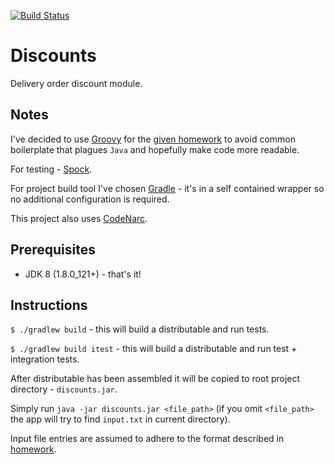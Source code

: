 [![Build Status](https://travis-ci.org/mdomasevicius/vinted-homework.svg?branch=master)](https://travis-ci.org/mdomasevicius/vinted-homework)

# Discounts

Delivery order discount module.

## Notes

I've decided to use [Groovy](http://groovy-lang.org/) for the <a href="homework.md">given homework</a> to avoid common boilerplate that plagues `Java`
and hopefully make code more readable.

For testing - [Spock](http://spockframework.org/).

For project build tool I've chosen [Gradle](https://gradle.org/) - it's in a self contained wrapper so no additional configuration is required.

This project also uses [CodeNarc](http://codenarc.sourceforge.net/).

## Prerequisites

* JDK 8 (1.8.0_121+) - that's it!

## Instructions

`$ ./gradlew build` - this will build a distributable and run tests.

`$ ./gradlew build itest` - this will build a distributable and run test + integration tests.

After distributable has been assembled it will be copied to root project directory - `discounts.jar`.

Simply run `java -jar discounts.jar <file_path>` (if you omit `<file_path>` the app will try to find `input.txt` in current directory).

Input file entries are assumed to adhere to the format described in <a href="homework.md">homework</a>.
